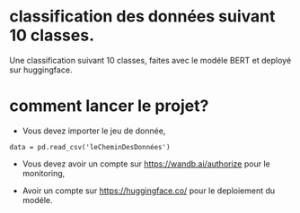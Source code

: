 # classification des données suivant 10 classes.

Une classification suivant 10 classes, faites avec le modéle BERT et deployé sur huggingface.


# comment lancer le projet?

- Vous devez importer le jeu de donnée,    

` data = pd.read_csv('leCheminDesDonnées') `

- Vous devez avoir un compte sur https://wandb.ai/authorize pour le monitoring,

- Avoir un compte sur https://huggingface.co/ pour le deploiement du modéle.